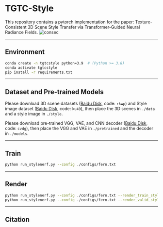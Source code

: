 # TGTC-Style
This repository contains a pytorch implementation for the paper: Texture-Consistent 3D Scene Style Transfer via Transformer-Guided Neural Radiance Fields.
![consec](https://github.com/user-attachments/assets/aef659dc-3beb-49f0-90a9-2a5d6bfde95b)

---
## Environment

```bash
conda create -n tgtcstyle python=3.9  # (Python >= 3.8)
conda activate tgtcstyle
pip install -r requirements.txt
```

---
## Dataset and Pre-trained Models

Please download 3D scene datasets ([Baidu Disk](https://pan.baidu.com/s/1vhdMzwLt4QHdWycIWFbmIw?pwd=rkwp), code: `rkwp`) and Style image dataset ([Baidu Disk](https://pan.baidu.com/s/1ULNmkeURmCylJeSJDtP0ZA?pwd=ku49), code: `ku49`), then place the 3D scenes in `./data` and a style image in `./style`.

Please download pre-trained VGG, VAE, and CNN decoder ([Baidu Disk](https://pan.baidu.com/s/1BpWZYDauJwsse8QLSzTmfw?pwd=cvdg), code: `cvdg`), then place the VGG and VAE in `./pretrained` and the decoder in `./models`.

---
## Train

```bash
python run_stylenerf.py --config ./configs/fern.txt
```

---
## Render

```bash
python run_stylenerf.py --config ./configs/fern.txt --render_train_style --chunk 1024
python run_stylenerf.py --config ./configs/fern.txt --render_valid_style --chunk 1024
```

---
## Citation
```bash
```
